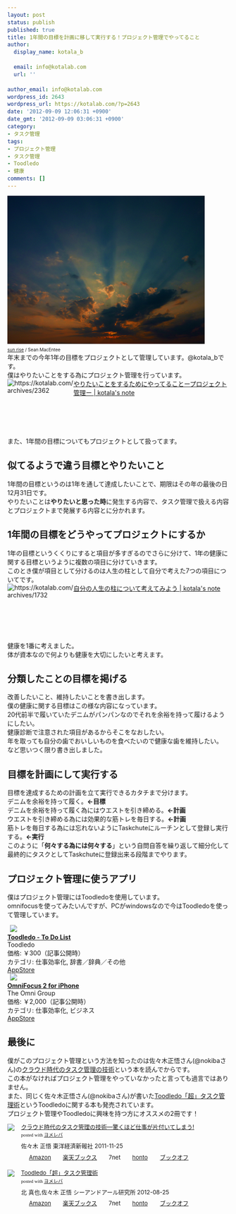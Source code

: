 ```yaml
---
layout: post
status: publish
published: true
title: 1年間の目標を計画に移して実行する！プロジェクト管理でやってること
author:
  display_name: kotala_b

  email: info@kotalab.com
  url: ''

author_email: info@kotalab.com
wordpress_id: 2643
wordpress_url: https://kotalab.com/?p=2643
date: '2012-09-09 12:06:31 +0900'
date_gmt: '2012-09-09 03:06:31 +0900'
category:
- タスク管理
tags:
- プロジェクト管理
- タスク管理
- Toodledo
- 健康
comments: []
---
```

<p><a href="/wp-content/uploads/project_120909.jpg" target="_blank"><img src="/wp-content/uploads/project_120909.jpg" alt="" title="project_120909" width="448" height="336" class="alignnone size-full wp-image-2654" /></a><br />
<span style="font-size:10px;"><a href="https://www.flickr.com/photos/smemon/5796748733/" target="_blank">sun rise</a> / Sean MacEntee</span><br />
年末までの今年1年の目標をプロジェクトとして管理しています。@kotala_bです。<br />
僕はやりたいことをする為にプロジェクト管理を行っています。<br />
<a href="/want-to-do-project-management" target="_blank"><img src="https://capture.heartrails.com/150x130?https://kotalab.com/project-management2" alt="https://kotalab.com/archives/2362" width="150" height="130" align="left" /></a><a href="/want-to-do-project-management" target="_blank">やりたいことをするためにやってることープロジェクト管理ー | kotala's note</a><br style="clear:both;" />また、1年間の目標についてもプロジェクトとして扱ってます。<br />
</p>
<!--more-->
<h2>似てるようで違う目標とやりたいこと</h2>
<p>1年間の目標というのは1年を通して達成したいことで、期限はその年の最後の日12月31日です。<br />
やりたいことは<strong>やりたいと思った時</strong>に発生する内容で、タスク管理で扱える内容とプロジェクトまで発展する内容とに分かれます。</p>
<h2>1年間の目標をどうやってプロジェクトにするか</h2>
<p>1年の目標というくくりにすると項目が多すぎるのでさらに分けて、1年の健康に関する目標というように複数の項目に分けていきます。<br />
このとき僕が項目として分けるのは人生の柱として自分で考えた7つの項目についてです。<br />
<a href="/life-plan" target="_blank"><img src="https://capture.heartrails.com/150x130?https://kotalab.com/life-plan" alt="https://kotalab.com/archives/1732" width="150" height="130" align="left" /></a><a href="/life-plan" target="_blank">自分の人生の柱について考えてみよう | kotala's note</a><br style="clear:both;" />健康を1番に考えました。<br />
体が資本なので何よりも健康を大切にしたいと考えます。</p>
<h2>分類したことの目標を掲げる</h2>
<p>改善したいこと、維持したいことを書き出します。<br />
僕の健康に関する目標はこの様な内容になっています。<br />
20代前半で履いていたデニムがパンパンなのでそれを余裕を持って履けるようにしたい。<br />
健康診断で注意された項目があるからそこをなおしたい。<br />
年を取っても自分の歯でおいしいものを食べたいので健康な歯を維持したい。<br />
など思いつく限り書き出しました。</p>
<h2>目標を計画にして実行する</h2>
<p>目標を達成するための計画を立て実行できるカタチまで分けます。<br />
デニムを余裕を持って履く。<strong>&larr;目標</strong><br />
デニムを余裕を持って履く為にはウエストを引き締める。<strong>&larr;計画</strong><br />
ウエストを引き締める為には効果的な筋トレを毎日する。<strong>&larr;計画</strong><br />
筋トレを毎日する為には忘れないようにTaskchuteにルーチンとして登録し実行する。<strong>&larr;実行</strong><br />
このように「<strong>何々する為には何々する</strong>」という自問自答を繰り返して細分化して最終的にタスクとしてTaskchuteに登録出来る段階までやります。</p>
<h2>プロジェクト管理に使うアプリ</h2>
<p>僕はプロジェクト管理にはToodledoを使用しています。<br />
omnifocusを使ってみたいんですが、PCがwindowsなので今はToodledoを使って管理しています。</p>
<div class="applink">
<div class="applinkimg"><a href="https://itunes.apple.com/jp/app/toodledo-to-do-list/id292755387?mt=8&uo=4&at=10l4yU" rel="nofollow" target="_blank"><img hspace="6" src="http://a598.phobos.apple.com/us/r30/Purple4/v4/11/bb/f4/11bbf46b-5fed-9b36-dd6a-5a27acc9f79f/mzl.ozhmjjdz.png" width="80" /></a></div>
<div class="applinktext">
<div class="applinktitle"><strong><a href="https://itunes.apple.com/jp/app/toodledo-to-do-list/id292755387?mt=8&uo=4&at=10l4yU" rel="nofollow" target="_blank">Toodledo - To Do List</a></strong></div>
<div class="applinkinfo">Toodledo</div>
<div class="applinkinfo">価格: ￥300（記事公開時）</div>
<div class="applinkinfo">カテゴリ: 仕事効率化, 辞書／辞典／その他</div>
</div>
<div class="clear"></div>
<div class="appstorelink"><a href="https://itunes.apple.com/jp/app/toodledo-to-do-list/id292755387?mt=8&uo=4&at=10l4yU" rel="nofollow" target="_blank">AppStore</a></div>
</div>
<div class="applink">
<div class="applinkimg"><a href="https://itunes.apple.com/jp/app/omnifocus-2-for-iphone/id690305341?mt=8&uo=4&at=10l4yU" rel="nofollow" target="_blank"><img hspace="6" src="http://a1060.phobos.apple.com/us/r30/Purple/v4/01/2f/47/012f4721-4ac7-83b1-e2b3-e2c61fc2ac56/mzl.thhoqixx.png" width="80" /></a></div>
<div class="applinktext">
<div class="applinktitle"><strong><a href="https://itunes.apple.com/jp/app/omnifocus-2-for-iphone/id690305341?mt=8&uo=4&at=10l4yU" rel="nofollow" target="_blank">OmniFocus 2 for iPhone</a></strong></div>
<div class="applinkinfo">The Omni Group</div>
<div class="applinkinfo">価格: ￥2,000（記事公開時）</div>
<div class="applinkinfo">カテゴリ: 仕事効率化, ビジネス</div>
</div>
<div class="clear"></div>
<div class="appstorelink"><a href="https://itunes.apple.com/jp/app/omnifocus-2-for-iphone/id690305341?mt=8&uo=4&at=10l4yU" rel="nofollow" target="_blank">AppStore</a></div>
</div>
<h2>最後に</h2>
<p>僕がこのプロジェクト管理という方法を知ったのは佐々木正悟さん(@nokibaさん)の<a href="https://www.amazon.co.jp/exec/obidos/asin/4492580948/same-22/" rel="nofollow" name="booklink" target="_blank">クラウド時代のタスク管理の技術</a>という本を読んでからです。<br />
この本がなければプロジェクト管理をやっていなかったと言っても過言ではありません。<br />
また、同じく佐々木正悟さん(@nokibaさん)が書いた<a href="https://www.amazon.co.jp/exec/obidos/asin/4863541112/same-22/" rel="nofollow" name="booklink" target="_blank">Toodledo「超」タスク管理術</a>というToodledoに関する本も発売されています。<br />
プロジェクト管理やToodledoに興味を持つ方にオススメの2冊です！</p>
<div class="booklink-box" style="text-align:left;padding-bottom:20px;font-size:small;/zoom: 1;overflow: hidden;">
<div class="booklink-image" style="float:left;margin:0 15px 10px 0;"><a href="https://www.amazon.co.jp/exec/obidos/asin/4492580948/same-22/" name="booklink" rel="nofollow" target="_blank"><img src="https://images-fe.ssl-images-amazon.com/images/I/41Uk63c9VWL._SL160_.jpg" style="border: none;" /></a></div>
<div class="booklink-info" style="line-height:120%;/zoom: 1;overflow: hidden;">
<div class="booklink-name" style="margin-bottom:10px;line-height:120%"><a href="https://www.amazon.co.jp/exec/obidos/asin/4492580948/same-22/" rel="nofollow" name="booklink" target="_blank">クラウド時代のタスク管理の技術―驚くほど仕事が片付いてしまう!</a>
<div class="booklink-powered-date" style="font-size:8pt;margin-top:5px;font-family:verdana;line-height:120%">posted with <a href="https://yomereba.com" target="_blank">ヨメレバ</a></div>
</div>
<div class="booklink-detail" style="margin-bottom:5px;">佐々木 正悟 東洋経済新報社 2011-11-25    </div>
<div class="booklink-link2" style="margin-top:10px;">
<div class="shoplinkamazon" style="display:inline;margin-right:5px;background: url('https://img.yomereba.com/tam_y.gif') 0 0 no-repeat;padding: 2px 0 2px 18px;white-space: nowrap;"><a href="https://www.amazon.co.jp/exec/obidos/asin/4492580948/same-22/" rel="nofollow" target="_blank" title="アマゾン" >Amazon</a></div>
<div class="shoplinkrakuten" style="display:inline;margin-right:5px;background: url('https://img.yomereba.com/tam_y.gif') 0 -50px no-repeat;padding: 2px 0 2px 18px;white-space: nowrap;"><a href="https://hb.afl.rakuten.co.jp/hgc/0fa7afc8.bbfc196a.0fa7afc9.d56c38f1/?pc=http%3A%2F%2Fbooks.rakuten.co.jp%2Frb%2F11380563%2F%3Fscid%3Daf_ich_link_urltxt%26m%3Dhttp%3A%2F%2Fm.rakuten.co.jp%2Fev%2Fbook%2F" rel="nofollow" target="_blank" title="楽天ブックス" >楽天ブックス</a></div>
<div class="shoplinkseven" style="display:inline;margin-right:5px;background: url('https://img.yomereba.com/tam_y.gif') 0 -100px no-repeat;padding: 2px 0 2px 18px;white-space: nowrap;"><span class="removed_link" title="click.linksynergy.com/fs-bin/click?id=d2yYUp776R4&amp;subid=&amp;offerid=197738.1&amp;type=10&amp;tmpid=1787&amp;RD_PARM1=http%253A%252F%252Fwww.7netshopping.jp%252Fbooks%252Fsearch_result%252F%253Fctgy%253Dbooks%2526code%253D4492580948">7net</span></div>
<div class="shoplinkbk1" style="display:inline;margin-right:5px;background: url('https://img.yomereba.com/tam_y.gif') 0 -150px no-repeat;padding: 2px 0 2px 18px;white-space: nowrap;"><a href="https://ck.jp.ap.valuecommerce.com/servlet/referral?sid=2967684&pid=881104827&vc_url=http%3A%2F%2Fhonto.jp%2Fnetstore%2Fsearch_021_104492580948.html%3Fsrchf%3D1%26srchGnrNm%3D1" target="_blank" title="bk1" >honto<img src="http://ad.jp.ap.valuecommerce.com/servlet/gifbanner?sid=2967684&pid=881104827" height="1" width="1" border="0"></a></div>
<div class="shoplinkbookoff" style="display:inline;margin-right:5px;background: url('https://img.yomereba.com/tam_y.gif') 0 -200px no-repeat;padding: 2px 0 2px 18px;white-space: nowrap;"><a href="https://click.linksynergy.com/fs-bin/click?id=d2yYUp776R4&subid=&offerid=169505.1&type=10&tmpid=3677&RD_PARM1=http%253A%252F%252Fwww.bookoffonline.co.jp%252Fdisplay%252FL001%252Cbg%253D12%252Cq%253D9784492580943" rel="nofollow" target="_blank" title="ブックオフオンライン" >ブックオフ</a></div>
</div>
</div>
<div class="booklink-footer" style="clear: left"></div>
</div>
<div class="booklink-box" style="text-align:left;padding-bottom:20px;font-size:small;/zoom: 1;overflow: hidden;">
<div class="booklink-image" style="float:left;margin:0 15px 10px 0;"><a href="https://www.amazon.co.jp/exec/obidos/asin/4863541112/same-22/" name="booklink" rel="nofollow" target="_blank"><img src="https://images-fe.ssl-images-amazon.com/images/I/51ul5aFvXpL._SL160_.jpg" style="border: none;" /></a></div>
<div class="booklink-info" style="line-height:120%;/zoom: 1;overflow: hidden;">
<div class="booklink-name" style="margin-bottom:10px;line-height:120%"><a href="https://www.amazon.co.jp/exec/obidos/asin/4863541112/same-22/" rel="nofollow" name="booklink" target="_blank">Toodledo「超」タスク管理術</a>
<div class="booklink-powered-date" style="font-size:8pt;margin-top:5px;font-family:verdana;line-height:120%">posted with <a href="https://yomereba.com" target="_blank">ヨメレバ</a></div>
</div>
<div class="booklink-detail" style="margin-bottom:5px;">北 真也,佐々木 正悟 シーアンドアール研究所 2012-08-25    </div>
<div class="booklink-link2" style="margin-top:10px;">
<div class="shoplinkamazon" style="display:inline;margin-right:5px;background: url('https://img.yomereba.com/tam_y.gif') 0 0 no-repeat;padding: 2px 0 2px 18px;white-space: nowrap;"><a href="https://www.amazon.co.jp/exec/obidos/asin/4863541112/same-22/" rel="nofollow" target="_blank" title="アマゾン" >Amazon</a></div>
<div class="shoplinkrakuten" style="display:inline;margin-right:5px;background: url('https://img.yomereba.com/tam_y.gif') 0 -50px no-repeat;padding: 2px 0 2px 18px;white-space: nowrap;"><a href="https://hb.afl.rakuten.co.jp/hgc/0fa7afc8.bbfc196a.0fa7afc9.d56c38f1/?pc=http%3A%2F%2Fbooks.rakuten.co.jp%2Frb%2F11778096%2F%3Fscid%3Daf_ich_link_urltxt%26m%3Dhttp%3A%2F%2Fm.rakuten.co.jp%2Fev%2Fbook%2F" rel="nofollow" target="_blank" title="楽天ブックス" >楽天ブックス</a></div>
<div class="shoplinkseven" style="display:inline;margin-right:5px;background: url('https://img.yomereba.com/tam_y.gif') 0 -100px no-repeat;padding: 2px 0 2px 18px;white-space: nowrap;"><span class="removed_link" title="click.linksynergy.com/fs-bin/click?id=d2yYUp776R4&amp;subid=&amp;offerid=197738.1&amp;type=10&amp;tmpid=1787&amp;RD_PARM1=http%253A%252F%252Fwww.7netshopping.jp%252Fbooks%252Fsearch_result%252F%253Fctgy%253Dbooks%2526code%253D4863541112">7net</span></div>
<div class="shoplinkbk1" style="display:inline;margin-right:5px;background: url('https://img.yomereba.com/tam_y.gif') 0 -150px no-repeat;padding: 2px 0 2px 18px;white-space: nowrap;"><a href="https://ck.jp.ap.valuecommerce.com/servlet/referral?sid=2967684&pid=881104827&vc_url=http%3A%2F%2Fhonto.jp%2Fnetstore%2Fsearch_021_104863541112.html%3Fsrchf%3D1%26srchGnrNm%3D1" target="_blank" title="bk1" >honto<img src="http://ad.jp.ap.valuecommerce.com/servlet/gifbanner?sid=2967684&pid=881104827" height="1" width="1" border="0"></a></div>
<div class="shoplinkbookoff" style="display:inline;margin-right:5px;background: url('https://img.yomereba.com/tam_y.gif') 0 -200px no-repeat;padding: 2px 0 2px 18px;white-space: nowrap;"><a href="https://click.linksynergy.com/fs-bin/click?id=d2yYUp776R4&subid=&offerid=169505.1&type=10&tmpid=3677&RD_PARM1=http%253A%252F%252Fwww.bookoffonline.co.jp%252Fdisplay%252FL001%252Cbg%253D12%252Cq%253D9784863541115" rel="nofollow" target="_blank" title="ブックオフオンライン" >ブックオフ</a></div>
</div>
</div>
<div class="booklink-footer" style="clear: left"></div>
</div>
